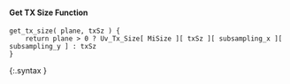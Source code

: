 #### Get TX Size Function

~~~~~
get_tx_size( plane, txSz ) {
    return plane > 0 ? Uv_Tx_Size[ MiSize ][ txSz ][ subsampling_x ][ subsampling_y ] : txSz
}
~~~~~
{:.syntax }

